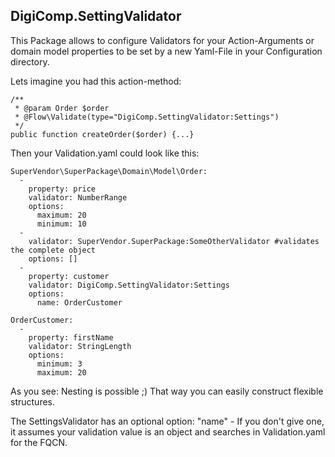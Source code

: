 DigiComp.SettingValidator
-------------------------


This Package allows to configure Validators for your Action-Arguments or domain model properties to be set by a new
Yaml-File in your Configuration directory.

Lets imagine you had this action-method:

	/**
	 * @param Order $order
	 * @Flow\Validate(type="DigiComp.SettingValidator:Settings")
	 */
	public function createOrder($order) {...}

Then your Validation.yaml could look like this:

	SuperVendor\SuperPackage\Domain\Model\Order:
	  -
		property: price 
		validator: NumberRange
		options:
		  maximum: 20
		  minimum: 10
	  -
	    validator: SuperVendor.SuperPackage:SomeOtherValidator #validates the complete object
	    options: []
	  -
	    property: customer
	    validator: DigiComp.SettingValidator:Settings
	    options:
	      name: OrderCustomer
	      
	OrderCustomer:
	  -
	    property: firstName
	    validator: StringLength
	    options:
	      minimum: 3
	      maximum: 20


As you see: Nesting is possible ;) That way you can easily construct flexible structures.

The SettingsValidator has an optional option: "name" - If you don't give one, it assumes your validation value is an
object and searches in Validation.yaml for the FQCN.
